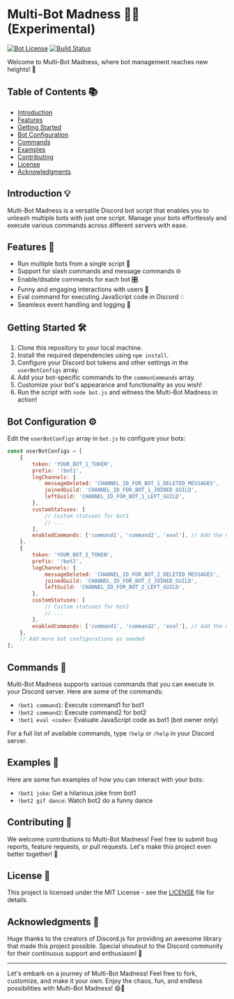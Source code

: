 # Multi-Bot Madness 🤖🎉 (Experimental)

[![Bot License](https://img.shields.io/badge/license-MIT-blue.svg)](https://opensource.org/licenses/MIT)
[![Build Status](https://img.shields.io/badge/build-passing-brightgreen.svg)](https://github.com/EkamAujla/Multi-Bots)

Welcome to Multi-Bot Madness, where bot management reaches new heights! 🚀

## Table of Contents 📚

- [Introduction](#introduction)
- [Features](#features)
- [Getting Started](#getting-started)
- [Bot Configuration](#bot-configuration)
- [Commands](#commands)
- [Examples](#examples)
- [Contributing](#contributing)
- [License](#license)
- [Acknowledgments](#acknowledgments)

## Introduction 💡

Multi-Bot Madness is a versatile Discord bot script that enables you to unleash multiple bots with just one script. Manage your bots effortlessly and execute various commands across different servers with ease.

## Features 🚀

- Run multiple bots from a single script 🤖
- Support for slash commands and message commands 🌐
- Enable/disable commands for each bot 🎛️
- Funny and engaging interactions with users 🎉
- Eval command for executing JavaScript code in Discord 💡
- Seamless event handling and logging 📜

## Getting Started 🛠️

1. Clone this repository to your local machine.
2. Install the required dependencies using `npm install`.
3. Configure your Discord bot tokens and other settings in the `userBotConfigs` array.
4. Add your bot-specific commands to the `commonCommands` array.
5. Customize your bot's appearance and functionality as you wish!
6. Run the script with `node bot.js` and witness the Multi-Bot Madness in action!

## Bot Configuration ⚙️

Edit the `userBotConfigs` array in `bot.js` to configure your bots:

```javascript
const userBotConfigs = [
    {
        token: 'YOUR_BOT_1_TOKEN',
        prefix: '!bot1',
        logChannels: {
            messageDeleted: 'CHANNEL_ID_FOR_BOT_1_DELETED_MESSAGES',
            joinedGuild: 'CHANNEL_ID_FOR_BOT_1_JOINED_GUILD',
            leftGuild: 'CHANNEL_ID_FOR_BOT_1_LEFT_GUILD',
        },
        customStatuses: [
            // Custom statuses for bot1
            // ...
        ],
        enabledCommands: ['command1', 'command2', 'eval'], // Add the names of the enabled commands here
    },
    {
        token: 'YOUR_BOT_2_TOKEN',
        prefix: '!bot2',
        logChannels: {
            messageDeleted: 'CHANNEL_ID_FOR_BOT_2_DELETED_MESSAGES',
            joinedGuild: 'CHANNEL_ID_FOR_BOT_2_JOINED_GUILD',
            leftGuild: 'CHANNEL_ID_FOR_BOT_2_LEFT_GUILD',
        },
        customStatuses: [
            // Custom statuses for bot2
            // ...
        ],
        enabledCommands: ['command1', 'command2', 'eval'], // Add the names of the enabled commands here
    },
    // Add more bot configurations as needed
];
```

## Commands 📜

Multi-Bot Madness supports various commands that you can execute in your Discord server. Here are some of the commands:

- `!bot1 command1`: Execute command1 for bot1
- `!bot2 command2`: Execute command2 for bot2
- `!bot1 eval <code>`: Evaluate JavaScript code as bot1 (bot owner only)

For a full list of available commands, type `!help` or `/help` in your Discord server.

## Examples 🌟

Here are some fun examples of how you can interact with your bots:

- `!bot1 joke`: Get a hilarious joke from bot1
- `!bot2 gif dance`: Watch bot2 do a funny dance

## Contributing 🤝

We welcome contributions to Multi-Bot Madness! Feel free to submit bug reports, feature requests, or pull requests. Let's make this project even better together! 🌟

## License 📝

This project is licensed under the MIT License - see the [LICENSE](LICENSE) file for details.

## Acknowledgments 🙏

Huge thanks to the creators of Discord.js for providing an awesome library that made this project possible. Special shoutout to the Discord community for their continuous support and enthusiasm! 🎉

---

Let's embark on a journey of Multi-Bot Madness! Feel free to fork, customize, and make it your own. Enjoy the chaos, fun, and endless possibilities with Multi-Bot Madness! 😄🎉
